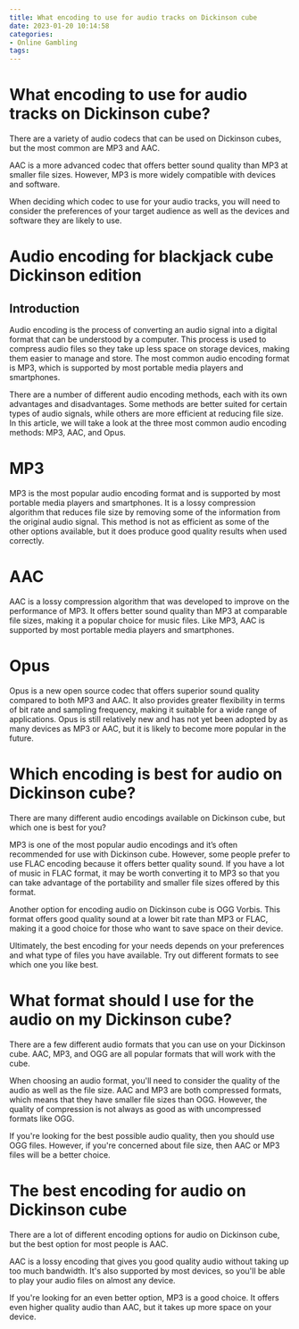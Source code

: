 ```yaml
---
title: What encoding to use for audio tracks on Dickinson cube
date: 2023-01-20 10:14:58
categories:
- Online Gambling
tags:
---
```



#  What encoding to use for audio tracks on Dickinson cube?

There are a variety of audio codecs that can be used on Dickinson cubes, but the most common are MP3 and AAC.

AAC is a more advanced codec that offers better sound quality than MP3 at smaller file sizes. However, MP3 is more widely compatible with devices and software.

When deciding which codec to use for your audio tracks, you will need to consider the preferences of your target audience as well as the devices and software they are likely to use.

#  Audio encoding for blackjack cube Dickinson edition

## Introduction

Audio encoding is the process of converting an audio signal into a digital format that can be understood by a computer. This process is used to compress audio files so they take up less space on storage devices, making them easier to manage and store. The most common audio encoding format is MP3, which is supported by most portable media players and smartphones.

There are a number of different audio encoding methods, each with its own advantages and disadvantages. Some methods are better suited for certain types of audio signals, while others are more efficient at reducing file size. In this article, we will take a look at the three most common audio encoding methods: MP3, AAC, and Opus.

# MP3

MP3 is the most popular audio encoding format and is supported by most portable media players and smartphones. It is a lossy compression algorithm that reduces file size by removing some of the information from the original audio signal. This method is not as efficient as some of the other options available, but it does produce good quality results when used correctly.

# AAC

AAC is a lossy compression algorithm that was developed to improve on the performance of MP3. It offers better sound quality than MP3 at comparable file sizes, making it a popular choice for music files. Like MP3, AAC is supported by most portable media players and smartphones.

# Opus

Opus is a new open source codec that offers superior sound quality compared to both MP3 and AAC. It also provides greater flexibility in terms of bit rate and sampling frequency, making it suitable for a wide range of applications. Opus is still relatively new and has not yet been adopted by as many devices as MP3 or AAC, but it is likely to become more popular in the future.

#  Which encoding is best for audio on Dickinson cube?

There are many different audio encodings available on Dickinson cube, but which one is best for you?

MP3 is one of the most popular audio encodings and it’s often recommended for use with Dickinson cube. However, some people prefer to use FLAC encoding because it offers better quality sound. If you have a lot of music in FLAC format, it may be worth converting it to MP3 so that you can take advantage of the portability and smaller file sizes offered by this format.

Another option for encoding audio on Dickinson cube is OGG Vorbis. This format offers good quality sound at a lower bit rate than MP3 or FLAC, making it a good choice for those who want to save space on their device.

Ultimately, the best encoding for your needs depends on your preferences and what type of files you have available. Try out different formats to see which one you like best.

#  What format should I use for the audio on my Dickinson cube?

There are a few different audio formats that you can use on your Dickinson cube. AAC, MP3, and OGG are all popular formats that will work with the cube.

When choosing an audio format, you'll need to consider the quality of the audio as well as the file size. AAC and MP3 are both compressed formats, which means that they have smaller file sizes than OGG. However, the quality of compression is not always as good as with uncompressed formats like OGG.

If you're looking for the best possible audio quality, then you should use OGG files. However, if you're concerned about file size, then AAC or MP3 files will be a better choice.

#  The best encoding for audio on Dickinson cube

There are a lot of different encoding options for audio on Dickinson cube, but the best option for most people is AAC.

AAC is a lossy encoding that gives you good quality audio without taking up too much bandwidth. It's also supported by most devices, so you'll be able to play your audio files on almost any device.

If you're looking for an even better option, MP3 is a good choice. It offers even higher quality audio than AAC, but it takes up more space on your device.
